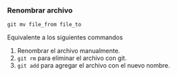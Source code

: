 ### Renombrar archivo

```
git mv file_from file_to
```
Equivalente a los siguientes commandos

1. Renombrar el archivo manualmente.
2. `git rm` para eliminar el archivo con git.
3. `git add` para agregar el archivo con el nuevo nombre.
